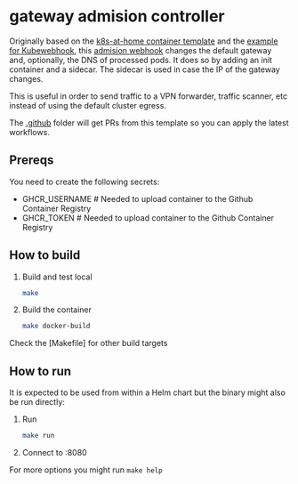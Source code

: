 # gateway admision controller

Originally based on the [k8s-at-home container template](https://github.com/k8s-at-home/template-container-image)
and the [example for Kubewebhook](https://github.com/slok/k8s-webhook-example/), this
[admision webhook](https://kubernetes.io/docs/reference/access-authn-authz/extensible-admission-controllers/)
changes the default gateway and, optionally, the DNS of processed pods. It does so by adding an
init container and a sidecar. The sidecar is used in case the IP of the gateway changes.

This is useful in order to send traffic to a VPN forwarder, traffic scanner, etc instead of using the
default cluster egress.

The [.github](.github) folder will get PRs from this template so you can apply the latest workflows.

## Prereqs

You need to create the following secrets:
- GHCR_USERNAME            # Needed to upload container to the Github Container Registry
- GHCR_TOKEN               # Needed to upload container to the Github Container Registry

## How to build

1. Build and test local
    ```bash
    make
    ```
2. Build the container
    ```bash
    make docker-build
    ```

Check the [Makefile] for other build targets

## How to run

It is expected to be used from within a Helm chart but the binary might also
be run directly:

1. Run
    ```bash
    make run
    ```
2. Connect to <host IP>:8080

For more options you might run `make help`

